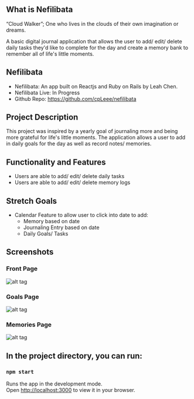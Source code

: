 ## What is Nefilibata 
“Cloud Walker”; One who lives in the clouds of their own imagination or dreams.

A basic digital journal application that allows the user to add/ edit/ delete daily tasks they'd like to complete for the day and create a memory bank to remember all of life's little moments. 

## Nefilibata
- Nefilibata: An app built on Reactjs and Ruby on Rails by Leah Chen.
- Nefilibata Live: In Progress
- Github Repo: https://github.com/cpLeee/nefilibata

## Project Description

This project was inspired by a yearly goal of journaling more and being more grateful for life's little moments. The application allows a user to add in daily goals for the day as well as record notes/ memories. 

## Functionality and Features

- Users are able to add/ edit/ delete daily tasks
- Users are able to add/ edit/ delete memory logs

## Stretch Goals
- Calendar Feature to allow user to click into date to add: 
  - Memory based on date 
  - Journaling Entry based on date
  - Daily Goals/ Tasks 

## Screenshots 

### Front Page 

![alt tag](https://cdn-images-1.medium.com/max/800/1*6GvLti3DMbRtxC8mGxZfdA.png "Landing Page")

### Goals Page
![alt tag](https://cdn-images-1.medium.com/max/800/1*TlN2BMeE8VS0cZX3F1jRaA.png "Goals Page") 

### Memories Page
![alt tag](https://cdn-images-1.medium.com/max/800/1*mdCeVMIl6hgFHILNKljRyw.png "Memories Page") 

## In the project directory, you can run:

### `npm start`

Runs the app in the development mode.\
Open [http://localhost:3000](http://localhost:3000) to view it in your browser.


